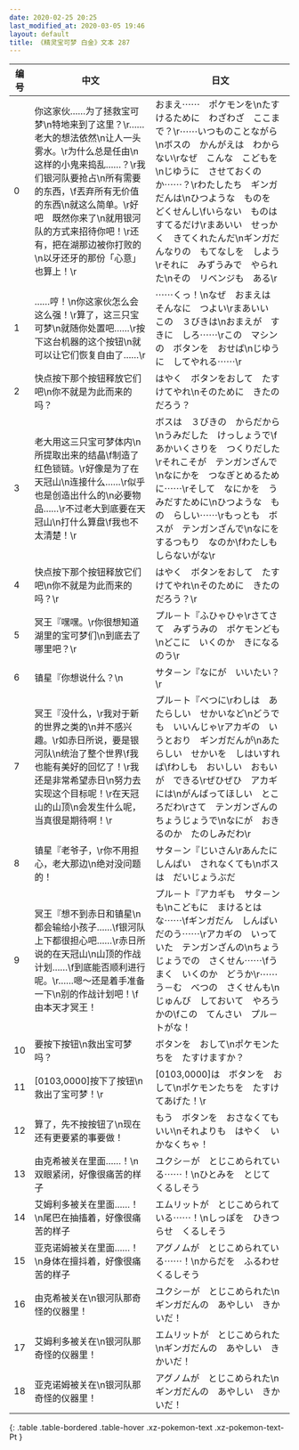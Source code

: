 ```yaml
---
date: 2020-02-25 20:25
last_modified_at: 2020-03-05 19:46
layout: default
title: 《精灵宝可梦 白金》文本 287
---
```

| 编号 | 中文 | 日文 |
| ---- | ---- | ---- |
| 0 | 你这家伙……为了拯救宝可梦\n特地来到了这里？\r……老大的想法依然\n让人一头雾水。\r为什么总是任由\n这样的小鬼来捣乱……？\r我们银河队要抢占\n所有需要的东西，\f丟弃所有无价值的东西\n就这么简单。\r好吧　既然你来了\n就用银河队的方式来招待你吧！\r还有，把在湖那边被你打败的\n以牙还牙的那份「心意」也算上！\r | おまえ⋯⋯　ポケモンを\nたすけるために　わざわざ　ここまで？\r⋯⋯いつものことながら\nボスの　かんがえは　わからない\rなぜ　こんな　こどもを\nじゆうに　させておくのか⋯⋯？\rわたしたち　ギンガだんは\nひつような　ものを　どくせんし\fいらない　ものは　すてるだけ\rまあいい　せっかく　きてくれたんだ\nギンガだんなりの　もてなしを　しよう\rそれに　みずうみで　やられた\nその　リベンジも　ある\r |
| 1 | ……哼！\n你这家伙怎么会这么强！\r算了，这三只宝可梦\n就随你处置吧……\r按下这台机器的这个按钮\n就可以让它们恢复自由了……\r | ⋯⋯くっ！\nなぜ　おまえは　そんなに　つよい\rまあいい　この　３びきは\nおまえが　すきに　しろ⋯⋯\rこの　マシンの　ボタンを　おせば\nじゆうに　してやれる⋯⋯\r |
| 2 | 快点按下那个按钮释放它们吧\n你不就是为此而来的吗？ | はやく　ボタンをおして　たすけてやれ\nそのために　きたのだろう？ |
| 3 | 老大用这三只宝可梦体内\n所提取出来的结晶\f制造了红色锁链。\r好像是为了在天冠山\n连接什么……\r似乎也是创造出什么的\n必要物品……\r不过老大到底要在天冠山\n打什么算盘\f我也不太清楚！\r | ボスは　３びきの　からだから\nうみだした　けっしょうで\fあかいくさりを　つくりだした\rそれこそが　テンガンざんで\nなにかを　つなぎとめるために⋯⋯\rそして　なにかを　うみだすために\nひつような　もの　らしい⋯⋯\rもっとも　ボスが　テンガンざんで\nなにを　するつもり　なのか\fわたしも　しらないがな\r |
| 4 | 快点按下那个按钮释放它们吧\n你不就是为此而来的吗？\r | はやく　ボタンをおして　たすけてやれ\nそのために　きたのだろう？\r |
| 5 | 冥王『嘿嘿。\r你很想知道湖里的宝可梦们\n到底去了哪里吧？\r | プル－ト『ふひゃひゃ\rさてさて　みずうみの　ポケモンども\nどこに　いくのか　きになるのう\r |
| 6 | 镇星『你想说什么？\n | サタ－ン『なにが　いいたい？\r |
| 7 | 冥王『没什么，\r我对于新的世界之类的\n并不感兴趣。\r如赤日所说，要是银河队\n统治了整个世界\f我也能有美好的回忆了！\r我还是非常希望赤日\n努力去实现这个目标呢！\r在天冠山的山顶\n会发生什么呢，当真很是期待啊！\r | プル－ト『べつに\rわしは　あたらしい　せかいなど\nどうでも　いいんじゃ\rアカギの　いうとおり　ギンガだんが\nあたらしい　せかいを　しはいすれば\fわしも　おいしい　おもいが　できる\rぜひぜひ　アカギには\nがんばってほしい　ところだわ\rさて　テンガンざんの　ちょうじょうで\nなにが　おきるのか　たのしみだわ\r |
| 8 | 镇星『老爷子，\r你不用担心，老大那边\n绝对没问题的！ | サタ－ン『じいさん\rあんたに　しんぱい　されなくても\nボスは　だいじょうぶだ |
| 9 | 冥王『想不到赤日和镇星\n都会输给小孩子……\f银河队上下都很担心吧……\r赤日所说的在天冠山\n山顶的作战计划……\f到底能否顺利进行呢。\r……嗯～还是着手准备一下\n别的作战计划吧！\f由本天才冥王！ | プル－ト『アカギも　サタ－ンも\nこどもに　まけるとはな⋯⋯\fギンガだん　しんぱい　だのう⋯⋯\rアカギの　いっていた　テンガンざんの\nちょうじょうでの　さくせん⋯⋯\fうまく　いくのか　どうか\r⋯⋯う－む　べつの　さくせんも\nじゅんび　しておいて　やろうかの\fこの　てんさい　プル－トがな！ |
| 10 | 要按下按钮\n救出宝可梦吗？ | ボタンを　おして\nポケモンたちを　たすけますか？ |
| 11 | [0103,0000]按下了按钮\n救出了宝可梦！\r | [0103,0000]は　ボタンを　おして\nポケモンたちを　たすけてあげた！\r |
| 12 | 算了，先不按按钮了\n现在还有更要紧的事要做！ | もう　ボタンを　おさなくてもいい\nそれよりも　はやく　いかなくちゃ！ |
| 13 | 由克希被关在里面……！\n双眼紧闭，好像很痛苦的样子 | ユクシ－が　とじこめられている⋯⋯！\nひとみを　とじて　くるしそう |
| 14 | 艾姆利多被关在里面……！\n尾巴在抽搐着，好像很痛苦的样子 | エムリットが　とじこめられている⋯⋯！\nしっぽを　ひきつらせ　くるしそう |
| 15 | 亚克诺姆被关在里面……！\n身体在擅抖着，好像很痛苦的样子 | アグノムが　とじこめられている⋯⋯！\nからだを　ふるわせ　くるしそう |
| 16 | 由克希被关在\n银河队那奇怪的仪器里！ | ユクシ－が　とじこめられた\nギンガだんの　あやしい　きかいだ！ |
| 17 | 艾姆利多被关在\n银河队那奇怪的仪器里！ | エムリットが　とじこめられた\nギンガだんの　あやしい　きかいだ！ |
| 18 | 亚克诺姆被关在\n银河队那奇怪的仪器里！ | アグノムが　とじこめられた\nギンガだんの　あやしい　きかいだ！ |
{: .table .table-bordered .table-hover .xz-pokemon-text .xz-pokemon-text-Pt }
